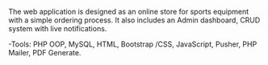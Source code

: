 The web application is designed as an online store for sports equipment with a simple ordering process. It also includes an Admin dashboard, CRUD system with live notifications.

-Tools: PHP OOP, MySQL, HTML, Bootstrap /CSS, JavaScript, Pusher, PHP Mailer, PDF Generate.

